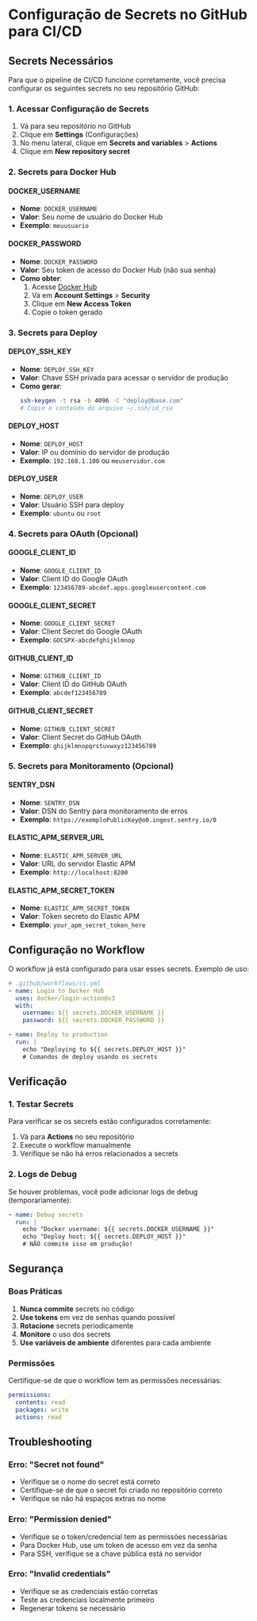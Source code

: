 # Configuração de Secrets no GitHub para CI/CD

## Secrets Necessários

Para que o pipeline de CI/CD funcione corretamente, você precisa configurar os seguintes secrets no seu repositório GitHub:

### 1. Acessar Configuração de Secrets

1. Vá para seu repositório no GitHub
2. Clique em **Settings** (Configurações)
3. No menu lateral, clique em **Secrets and variables** > **Actions**
4. Clique em **New repository secret**

### 2. Secrets para Docker Hub

#### DOCKER_USERNAME
- **Nome**: `DOCKER_USERNAME`
- **Valor**: Seu nome de usuário do Docker Hub
- **Exemplo**: `meuusuario`

#### DOCKER_PASSWORD
- **Nome**: `DOCKER_PASSWORD`
- **Valor**: Seu token de acesso do Docker Hub (não sua senha)
- **Como obter**:
  1. Acesse [Docker Hub](https://hub.docker.com/)
  2. Vá em **Account Settings** > **Security**
  3. Clique em **New Access Token**
  4. Copie o token gerado

### 3. Secrets para Deploy

#### DEPLOY_SSH_KEY
- **Nome**: `DEPLOY_SSH_KEY`
- **Valor**: Chave SSH privada para acessar o servidor de produção
- **Como gerar**:
  ```bash
  ssh-keygen -t rsa -b 4096 -C "deploy@base.com"
  # Copie o conteúdo do arquivo ~/.ssh/id_rsa
  ```

#### DEPLOY_HOST
- **Nome**: `DEPLOY_HOST`
- **Valor**: IP ou domínio do servidor de produção
- **Exemplo**: `192.168.1.100` ou `meuservidor.com`

#### DEPLOY_USER
- **Nome**: `DEPLOY_USER`
- **Valor**: Usuário SSH para deploy
- **Exemplo**: `ubuntu` ou `root`

### 4. Secrets para OAuth (Opcional)

#### GOOGLE_CLIENT_ID
- **Nome**: `GOOGLE_CLIENT_ID`
- **Valor**: Client ID do Google OAuth
- **Exemplo**: `123456789-abcdef.apps.googleusercontent.com`

#### GOOGLE_CLIENT_SECRET
- **Nome**: `GOOGLE_CLIENT_SECRET`
- **Valor**: Client Secret do Google OAuth
- **Exemplo**: `GOCSPX-abcdefghijklmnop`

#### GITHUB_CLIENT_ID
- **Nome**: `GITHUB_CLIENT_ID`
- **Valor**: Client ID do GitHub OAuth
- **Exemplo**: `abcdef123456789`

#### GITHUB_CLIENT_SECRET
- **Nome**: `GITHUB_CLIENT_SECRET`
- **Valor**: Client Secret do GitHub OAuth
- **Exemplo**: `ghijklmnopqrstuvwxyz123456789`

### 5. Secrets para Monitoramento (Opcional)

#### SENTRY_DSN
- **Nome**: `SENTRY_DSN`
- **Valor**: DSN do Sentry para monitoramento de erros
- **Exemplo**: `https://exemploPublicKey@o0.ingest.sentry.io/0`

#### ELASTIC_APM_SERVER_URL
- **Nome**: `ELASTIC_APM_SERVER_URL`
- **Valor**: URL do servidor Elastic APM
- **Exemplo**: `http://localhost:8200`

#### ELASTIC_APM_SECRET_TOKEN
- **Nome**: `ELASTIC_APM_SECRET_TOKEN`
- **Valor**: Token secreto do Elastic APM
- **Exemplo**: `your_apm_secret_token_here`

## Configuração no Workflow

O workflow já está configurado para usar esses secrets. Exemplo de uso:

```yaml
# .github/workflows/ci.yml
- name: Login to Docker Hub
  uses: docker/login-action@v3
  with:
    username: ${{ secrets.DOCKER_USERNAME }}
    password: ${{ secrets.DOCKER_PASSWORD }}

- name: Deploy to production
  run: |
    echo "Deploying to ${{ secrets.DEPLOY_HOST }}"
    # Comandos de deploy usando os secrets
```

## Verificação

### 1. Testar Secrets

Para verificar se os secrets estão configurados corretamente:

1. Vá para **Actions** no seu repositório
2. Execute o workflow manualmente
3. Verifique se não há erros relacionados a secrets

### 2. Logs de Debug

Se houver problemas, você pode adicionar logs de debug (temporariamente):

```yaml
- name: Debug secrets
  run: |
    echo "Docker username: ${{ secrets.DOCKER_USERNAME }}"
    echo "Deploy host: ${{ secrets.DEPLOY_HOST }}"
    # NÃO commite isso em produção!
```

## Segurança

### Boas Práticas

1. **Nunca commite** secrets no código
2. **Use tokens** em vez de senhas quando possível
3. **Rotacione** secrets periodicamente
4. **Monitore** o uso dos secrets
5. **Use variáveis de ambiente** diferentes para cada ambiente

### Permissões

Certifique-se de que o workflow tem as permissões necessárias:

```yaml
permissions:
  contents: read
  packages: write
  actions: read
```

## Troubleshooting

### Erro: "Secret not found"

- Verifique se o nome do secret está correto
- Certifique-se de que o secret foi criado no repositório correto
- Verifique se não há espaços extras no nome

### Erro: "Permission denied"

- Verifique se o token/credencial tem as permissões necessárias
- Para Docker Hub, use um token de acesso em vez da senha
- Para SSH, verifique se a chave pública está no servidor

### Erro: "Invalid credentials"

- Verifique se as credenciais estão corretas
- Teste as credenciais localmente primeiro
- Regenerar tokens se necessário 